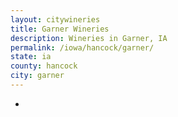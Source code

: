 ```yaml
---
layout: citywineries
title: Garner Wineries
description: Wineries in Garner, IA
permalink: /iowa/hancock/garner/
state: ia
county: hancock
city: garner
---
```

-
